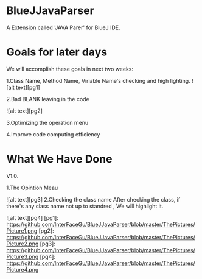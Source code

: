 # BlueJJavaParser
A Extension called 'JAVA Parer' for BlueJ IDE.
# Goals for later days
We will accomplish these goals in next two weeks:

1.Class Name, Method Name, Viriable Name's checking and high lighting.
![alt text][pg1]


2.Bad BLANK leaving in the code

![alt text][pg2]
 
3.Optimizing the operation menu

4.Improve code computing efficiency

# What We Have Done
V1.0.

1.The Opintion Meau

![alt text][pg3]
2.Checking the class name
After checking the class, if there's any class name not up to standred , We will highlight it.

![alt text][pg4]
[pg1]: https://github.com/InterFaceGu/BlueJJavaParser/blob/master/ThePictures/Picture1.png
[pg2]: https://github.com/InterFaceGu/BlueJJavaParser/blob/master/ThePictures/Picture2.png
[pg3]: https://github.com/InterFaceGu/BlueJJavaParser/blob/master/ThePictures/Picture3.png
[pg4]: https://github.com/InterFaceGu/BlueJJavaParser/blob/master/ThePictures/Picture4.png
